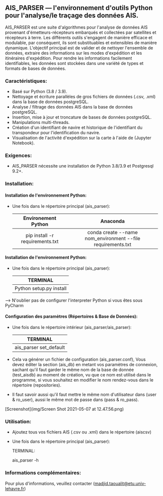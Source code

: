 ## AIS_PARSER &mdash; l'environnement d'outils Python pour l'analyse/le traçage des données AIS.


AIS_PARSER est une suite d'algorithmes pour l'analyse de données AIS
provenant d'émetteurs-récepteurs embarqués et collectées par satellites
et récepteurs à terre.
Les différents outils s'engagent de manière efficace et modulable,
par conséquent, ils sont substituables et extensibles de manière dynamique.
L'objectif principal est de valider et de nettoyer l'ensemble de données,
extraire des informations sur les modes d'expédition et les itinéraires d'expédition.
Pour rendre les informations facilement identifiables, les données sont stockées dans une variété de
types et formats de bases de données.

### Caractéristiques:

* Basé sur Python (3.8 / 3.9).
* Nettoyage et écriture parallèles de gros fichiers de données (.csv, .xml) dans la base de données postgreSQL.
* Analyse / filtrage des données AIS dans la base de données postgreSQL.
* Insertion, mise à jour et troncature de bases de données postgreSQL.
* Manipulations multi-threads.
* Création d'un identifiant de navire et historique de l'identifiant du transpondeur pour l'identification du navire.
* Visualisation de l'activité d'expédition sur la carte à l'aide de (Jupyter Notebook).

### Exigences:

* AIS_PARSER nécessite une installation de Python 3.8/3.9 et Postgresql 9.2+.

### Installation:

#### Installation de l'environnement Python:

* Une fois dans le répertoire principal (ais_parser):

  |           Environement Python           |                          Anaconda                          |
  |:---------------------------------------:|:----------------------------------------------------------:|
  | pip install -r requirements.txt         | conda create --name nom_environment --file requirements.txt|
                                 
#### Installation de l'environnement Python:

* Une fois dans le répertoire principal (ais_parser):

  |           TERMINAL                      |                         
  |:---------------------------------------:|
  |  Python setup.py install                |
                                 
--> N'oublier pas de configurer l'interpreter Python si vous êtes sous PyCharm 
    
#### Configuration des paramètres (Répertoires & Base de Données): 

* Une fois dans le répertoire intérieur (ais_parser/ais_parser):

  |           TERMINAL                      |                         
  |:---------------------------------------:|
  |  ais_parser set_default                 |
  
* Cela va générer un fichier de configuration (ais_parser.conf), Vous devez éditer la section (ais_db) en metant vos paramètres de connexion, sachant qu'il faut garder le même nom de la base de donnée (test_aisdb) au moment de création, vu que ce nom est utilisé dans le programme, si vous souhaitez en modifier le nom rendez-vous dans le répertoire (repositories).
* Il faut savoir aussi qu'il faut mettre le même nom d'utilisateur dans (user & ro_user), aussi le même mot de passe dans (pass & ro_pass).

[Screenshot](img/Screen Shot 2021-05-07 at 12.47.56.png)



### Utilisation:

* Ajoutez tous vos fichiers AIS (.csv ou .xml) dans le répertoire (aiscsv)
* Une fois dans le répertoire principal (ais_parser):

    TERMINAL:
    
    ais_parser -h
    
    
### Informations complémentaires:

Pour plus d'informations, veuillez contacter (madjid.taoualit@etu.univ-lehavre.fr)
